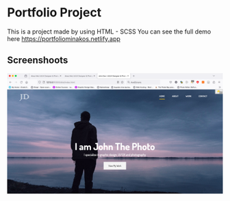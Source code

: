 # Portfolio Project
This is a project made by using HTML - SCSS
You can see the full demo here https://portfoliominakos.netlify.app

## Screenshoots
![Portfolio](https://raw.githubusercontent.com/Minakoss/portfolio/master/assets/Images/Screenshot%202024-06-07%20at%2010.48.22%20PM.png)